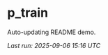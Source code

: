 # p_train

Auto-updating README demo.

<!--START_SECTION:status-->
_Last run: 2025-09-06 15:16 UTC_
<!--END_SECTION:status-->
















































































































































































































































































































































































































